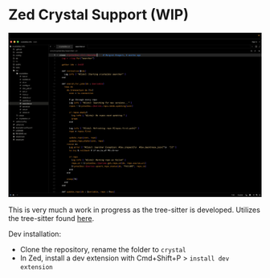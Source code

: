 # Zed Crystal Support (WIP)

![](./assets/image.png)

This is very much a work in progress as the tree-sitter is developed. Utilizes the tree-sitter found [here](https://github.com/crystal-lang-tools/tree-sitter).

Dev installation:
- Clone the repository, rename the folder to `crystal`
- In Zed, install a dev extension with Cmd+Shift+P > `install dev extension`
